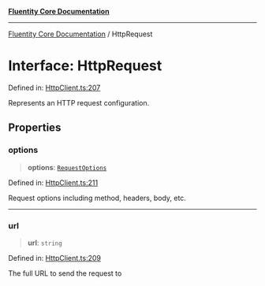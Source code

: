 [**Fluentity Core Documentation**](../README.md)

***

[Fluentity Core Documentation](../globals.md) / HttpRequest

# Interface: HttpRequest

Defined in: [HttpClient.ts:207](https://github.com/cedricpierre/fluentity-core/blob/67e692bbd289864a7426aa17449637a48dccd630/src/HttpClient.ts#L207)

Represents an HTTP request configuration.

## Properties

### options

> **options**: [`RequestOptions`](RequestOptions.md)

Defined in: [HttpClient.ts:211](https://github.com/cedricpierre/fluentity-core/blob/67e692bbd289864a7426aa17449637a48dccd630/src/HttpClient.ts#L211)

Request options including method, headers, body, etc.

***

### url

> **url**: `string`

Defined in: [HttpClient.ts:209](https://github.com/cedricpierre/fluentity-core/blob/67e692bbd289864a7426aa17449637a48dccd630/src/HttpClient.ts#L209)

The full URL to send the request to
